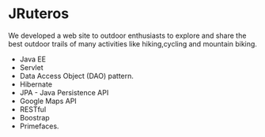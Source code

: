 # JRuteros

We developed a web site to outdoor enthusiasts to explore and share the best outdoor trails of many activities like hiking,cycling and mountain biking.

- Java EE
- Servlet
- Data Access Object (DAO) pattern.
- Hibernate
- JPA - Java Persistence API
- Google Maps API
- RESTful
- Boostrap
- Primefaces.

